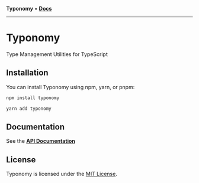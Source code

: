 **Typonomy** • [**Docs**](globals.md)

***

# Typonomy
Type Management Utilities for TypeScript

## Installation

You can install Typonomy using npm, yarn, or pnpm:

```bash
npm install typonomy
```

```bash
yarn add typonomy
```

## Documentation
See the [**API Documentation**](docs/README.md)

## License
Typonomy is licensed under the [MIT License](https://opensource.org/licenses/MIT).
